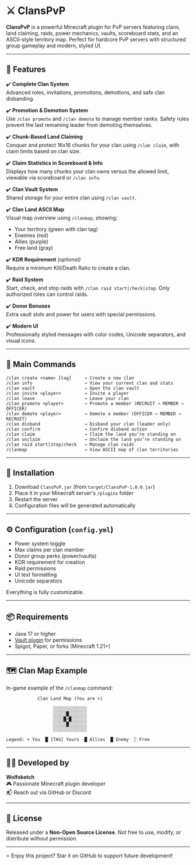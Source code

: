 # ⚔️ ClansPvP

**ClansPvP** is a powerful Minecraft plugin for PvP servers featuring clans, land claiming, raids, power mechanics, vaults, scoreboard stats, and an ASCII-style territory map. Perfect for hardcore PvP servers with structured group gameplay and modern, styled UI.

---

## 🚀 Features

✔️ **Complete Clan System**  
Advanced roles, invitations, promotions, demotions, and safe clan disbanding.

✔️ **Promotion & Demotion System**  
Use `/clan promote` and `/clan demote` to manage member ranks. Safety rules prevent the last remaining leader from demoting themselves.

✔️ **Chunk-Based Land Claiming**  
Conquer and protect 16x16 chunks for your clan using `/clan claim`, with claim limits based on clan size.

✔️ **Claim Statistics in Scoreboard & Info**  
Displays how many chunks your clan owns versus the allowed limit, viewable via scoreboard or `/clan info`.

✔️ **Clan Vault System**  
Shared storage for your entire clan using `/clan vault`.

✔️ **Clan Land ASCII Map**  
Visual map overview using `/clanmap`, showing:
- Your territory (green with clan tag)
- Enemies (red)
- Allies (purple)
- Free land (gray)

✔️ **KDR Requirement** *(optional)*  
Require a minimum Kill/Death Ratio to create a clan.

✔️ **Raid System**  
Start, check, and stop raids with `/clan raid start|check|stop`. Only authorized roles can control raids.

✔️ **Donor Bonuses**  
Extra vault slots and power for users with special permissions.

✔️ **Modern UI**  
Professionally styled messages with color codes, Unicode separators, and visual icons.

---

## 💬 Main Commands

```
/clan create <name> [tag]     → Create a new clan
/clan info                    → View your current clan and stats
/clan vault                   → Open the clan vault
/clan invite <player>         → Invite a player
/clan leave                   → Leave your clan
/clan promote <player>        → Promote a member (RECRUIT → MEMBER → OFFICER)
/clan demote <player>         → Demote a member (OFFICER → MEMBER → RECRUIT)
/clan disband                 → Disband your clan (leader only)
/clan confirm                 → Confirm disband action
/clan claim                   → Claim the land you’re standing on
/clan unclaim                 → Unclaim the land you’re standing on
/clan raid start|stop|check   → Manage clan raids
/clanmap                      → View ASCII map of clan territories
```

---

## 🔧 Installation

1. Download `ClansPvP.jar` (from `target/ClansPvP-1.0.0.jar`)
2. Place it in your Minecraft server's `/plugins` folder
3. Restart the server
4. Configuration files will be generated automatically

---

## ⚙️ Configuration (`config.yml`)

- Power system toggle
- Max claims per clan member
- Donor group perks (power/vaults)
- KDR requirement for creation
- Raid permissions
- UI text formatting
- Unicode separators

Everything is fully customizable.

---

## 📦 Requirements

- Java 17 or higher
- [Vault plugin](https://www.spigotmc.org/resources/vault.34315/) for permissions
- Spigot, Paper, or forks (Minecraft 1.21+)

---

## 🗺️ Clan Map Example

In-game example of the `/clanmap` command:

```
            Clan Land Map (You are +)

                  ░░░░░░░░░░░░░
                  ░░░░░█░░░░░░░
                  ░░░░█+█░░░░░░
                  ░░░░░█░░░░░░░
                  ░░░░░░░░░░░░░

Legend: + You  █ [TAG] Yours  █ Allies  █ Enemy  ░ Free
```

---

## 👨‍💻 Developed by

**Wolfsketch**  
🎮 Passionate Minecraft plugin developer  
📬 Reach out via GitHub or Discord

---

## 📄 License

Released under a **Non-Open Source License**. Not free to use, modify, or distribute without permission.

---

⭐ Enjoy this project? Star it on GitHub to support future development!
